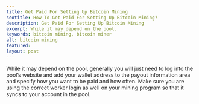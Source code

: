 ```yaml
---
title: Get Paid For Setting Up Bitcoin Mining
seotitle: How To Get Paid For Setting Up Bitcoin Mining?
description: Get Paid For Setting Up Bitcoin Mining
excerpt: While it may depend on the pool.
keywords: bitcoin mining, bitcoin miner
alt: bitcoin mining
featured: 
layout: post
---
```


<p>While it may depend on the pool, generally you will just need to log into the pool’s website and add your wallet address to the payout information area and specify how you want to be paid and how often. Make sure you are using the correct worker login as well on your mining program so that it syncs to your account in the pool.<p>
